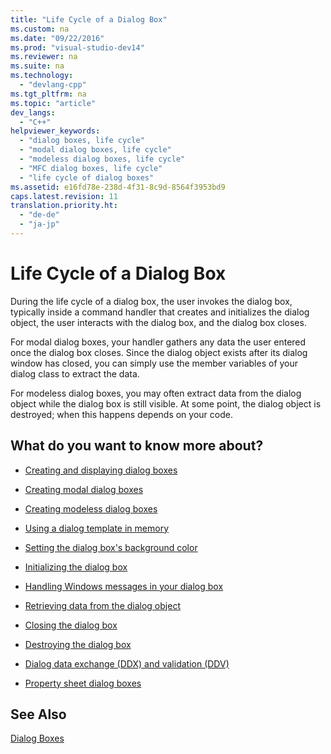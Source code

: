 ```yaml
---
title: "Life Cycle of a Dialog Box"
ms.custom: na
ms.date: "09/22/2016"
ms.prod: "visual-studio-dev14"
ms.reviewer: na
ms.suite: na
ms.technology: 
  - "devlang-cpp"
ms.tgt_pltfrm: na
ms.topic: "article"
dev_langs: 
  - "C++"
helpviewer_keywords: 
  - "dialog boxes, life cycle"
  - "modal dialog boxes, life cycle"
  - "modeless dialog boxes, life cycle"
  - "MFC dialog boxes, life cycle"
  - "life cycle of dialog boxes"
ms.assetid: e16fd78e-238d-4f31-8c9d-8564f3953bd9
caps.latest.revision: 11
translation.priority.ht: 
  - "de-de"
  - "ja-jp"
---
```

# Life Cycle of a Dialog Box
During the life cycle of a dialog box, the user invokes the dialog box, typically inside a command handler that creates and initializes the dialog object, the user interacts with the dialog box, and the dialog box closes.  
  
 For modal dialog boxes, your handler gathers any data the user entered once the dialog box closes. Since the dialog object exists after its dialog window has closed, you can simply use the member variables of your dialog class to extract the data.  
  
 For modeless dialog boxes, you may often extract data from the dialog object while the dialog box is still visible. At some point, the dialog object is destroyed; when this happens depends on your code.  
  
## What do you want to know more about?  
  
-   [Creating and displaying dialog boxes](../vs140/creating-and-displaying-dialog-boxes.md)  
  
-   [Creating modal dialog boxes](../vs140/creating-modal-dialog-boxes.md)  
  
-   [Creating modeless dialog boxes](../vs140/creating-modeless-dialog-boxes.md)  
  
-   [Using a dialog template in memory](../vs140/using-a-dialog-template-in-memory.md)  
  
-   [Setting the dialog box's background color](../vs140/setting-the-dialog-box’s-background-color.md)  
  
-   [Initializing the dialog box](../vs140/initializing-the-dialog-box.md)  
  
-   [Handling Windows messages in your dialog box](../vs140/handling-windows-messages-in-your-dialog-box.md)  
  
-   [Retrieving data from the dialog object](../vs140/retrieving-data-from-the-dialog-object.md)  
  
-   [Closing the dialog box](../vs140/closing-the-dialog-box.md)  
  
-   [Destroying the dialog box](../vs140/destroying-the-dialog-box.md)  
  
-   [Dialog data exchange (DDX) and validation (DDV)](../vs140/dialog-data-exchange-and-validation.md)  
  
-   [Property sheet dialog boxes](../vs140/property-sheets-and-property-pages--mfc-.md)  
  
## See Also  
 [Dialog Boxes](../vs140/dialog-boxes.md)